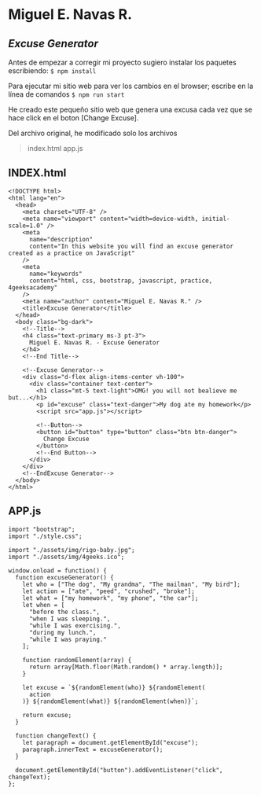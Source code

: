 # Miguel E. Navas R.
## _Excuse Generator_

Antes de empezar a corregir mi proyecto sugiero instalar los paquetes escribiendo: ```$ npm install ```

Para ejecutar mi sitio web para ver los cambios en el browser; escribe en la línea de comandos ``` $ npm run start ```

He creado este pequeño sitio web que genera una excusa cada vez que se hace click en el boton [Change Excuse].

Del archivo original, he modificado solo los archivos

> index.html
> app.js

## INDEX.html
```
<!DOCTYPE html>
<html lang="en">
  <head>
    <meta charset="UTF-8" />
    <meta name="viewport" content="width=device-width, initial-scale=1.0" />
    <meta
      name="description"
      content="In this website you will find an excuse generator created as a practice on JavaScript"
    />
    <meta
      name="keywords"
      content="html, css, bootstrap, javascript, practice, 4geeksacademy"
    />
    <meta name="author" content="Miguel E. Navas R." />
    <title>Excuse Generator</title>
  </head>
  <body class="bg-dark">
    <!--Title-->
    <h4 class="text-primary ms-3 pt-3">
      Miguel E. Navas R. - Excuse Generator
    </h4>
    <!--End Title-->

    <!--Excuse Generator-->
    <div class="d-flex align-items-center vh-100">
      <div class="container text-center">
        <h1 class="mt-5 text-light">OMG! you will not bealieve me but...</h1>
        <p id="excuse" class="text-danger">My dog ate my homework</p>
        <script src="app.js"></script>

        <!--Button-->
        <button id="button" type="button" class="btn btn-danger">
          Change Excuse
        </button>
        <!--End Button-->
      </div>
    </div>
    <!--EndExcuse Generator-->
  </body>
</html>
```
## APP.js
```
import "bootstrap";
import "./style.css";

import "./assets/img/rigo-baby.jpg";
import "./assets/img/4geeks.ico";

window.onload = function() {
  function excuseGenerator() {
    let who = ["The dog", "My grandma", "The mailman", "My bird"];
    let action = ["ate", "peed", "crushed", "broke"];
    let what = ["my homework", "my phone", "the car"];
    let when = [
      "before the class.",
      "when I was sleeping.",
      "while I was exercising.",
      "during my lunch.",
      "while I was praying."
    ];

    function randomElement(array) {
      return array[Math.floor(Math.random() * array.length)];
    }

    let excuse = `${randomElement(who)} ${randomElement(
      action
    )} ${randomElement(what)} ${randomElement(when)}`;

    return excuse;
  }

  function changeText() {
    let paragraph = document.getElementById("excuse");
    paragraph.innerText = excuseGenerator();
  }

  document.getElementById("button").addEventListener("click", changeText);
};
```
